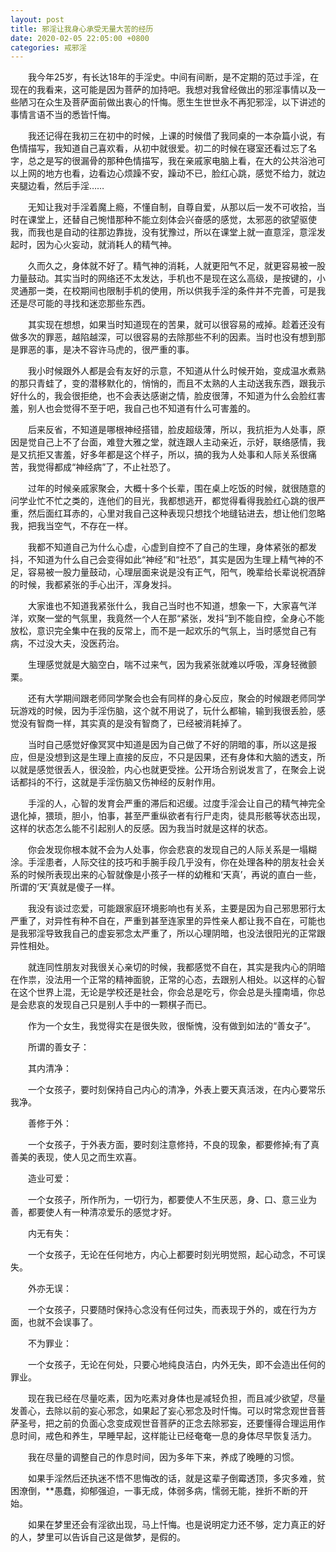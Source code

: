 ```yaml
---
layout: post
title: 邪淫让我身心承受无量大苦的经历
date: 2020-02-05 22:05:00 +0800
categories: 戒邪淫
---
```


　　我今年25岁，有长达18年的手淫史。中间有间断，是不定期的范过手淫，在现在的我看来，这可能是因为菩萨的加持吧。我想对我曾经做出的邪淫事情以及一些陋习在众生及菩萨面前做出衷心的忏悔。愿生生世世永不再犯邪淫，以下讲述的事情言语不当的悉皆忏悔。
　　我还记得在我初三在初中的时候，上课的时候借了我同桌的一本杂篇小说，有色情描写，我知道自己喜欢看，从初中就很爱。初二的时候在寝室还看过忘了名字，总之是写的很漏骨的那种色情描写，我在亲戚家电脑上看，在大的公共浴池可以上网的地方也看，边看边心烦躁不安，躁动不已，脸红心跳，感觉不给力，就边夹腿边看，然后手淫……
　　无知让我对手淫着魔上瘾，不懂自制，自尊自爱，从那以后一发不可收拾，当时在课堂上，还替自己惋惜那种不能立刻体会兴奋感的感觉，太邪恶的欲望驱使我，而我也是自动的往那边靠拢，没有犹豫过，所以在课堂上就一直意淫，意淫发起时，因为心火妄动，就消耗人的精气神。
　　久而久之，身体就不好了。精气神的消耗，人就更阳气不足，就更容易被一股力量鼓动。其实当时的网络还不太发达，手机也不是现在这么高级，是按键的，小灵通那一类，在校期间也限制手机的使用，所以供我手淫的条件并不完善，可是我还是尽可能的寻找和迷恋那些东西。
　　其实现在想想，如果当时知道现在的苦果，就可以很容易的戒掉。趁着还没有做多次的罪恶，越陷越深，可以很容易的去除那些不利的因素。当时也没有想到那是罪恶的事，是决不容许马虎的，很严重的事。
　　我小时候跟外人都是会有友好的示意，不知道从什么时候开始，变成温水煮熟的那只青蛙了，变的潜移默化的，悄悄的，而且不太熟的人主动送我东西，跟我示好什么的，我会很拒绝，也不会表达感谢之情，脸皮很薄，不知道为什么会脸红害羞，别人也会觉得不至于吧，我自己也不知道有什么可害羞的。
　　后来反省，不知道是哪根神经搭错，脸皮超级薄，所以，我抗拒为人处事，原因是觉自己上不了台面，难登大雅之堂，就连跟人主动亲近，示好，联络感情，我是又抗拒又害羞，好多年都是这个样子，所以，搞的我为人处事和人际关系很痛苦，我觉得都成“神经病”了，不止社恐了。
　　过年的时候亲戚家聚会，大概十多个长辈，围在桌上吃饭的时候，就很随意的问学业忙不忙之类的，连他们的目光，我都想逃开，都觉得看得我脸红心跳的很严重，然后面红耳赤的，心里对我自己这种表现只想找个地缝钻进去，想让他们忽略我，把我当空气，不存在一样。
　　我都不知道自己为什么心虚，心虚到自控不了自己的生理，身体紧张的都发抖，不知道为什么自己会变得如此“神经”和“社恐”，其实是因为生理上精气神的不足，容易被一股力量鼓动，心理层面来说是没有正气，阳气，晚辈给长辈说祝酒辞的时候，我都紧张的手心出汗，浑身发抖。
　　大家谁也不知道我紧张什么，我自己当时也不知道，想象一下，大家喜气洋洋，欢聚一堂的气氛里，我竟然一个人在那“紧张，发抖”到不能自控，全身心不能放松，意识完全集中在我的反常上，而不是一起欢乐的气氛上，当时感觉自己有病，不过没大夫，没医药治。
　　生理感觉就是大脑空白，喘不过来气，因为我紧张就难以呼吸，浑身轻微颤栗。
　　还有大学期间跟老师同学聚会也会有同样的身心反应，聚会的时候跟老师同学玩游戏的时候，因为手淫伤脑，这个就不用说了，玩什么都输，输到我很丢脸，感觉没有智商一样，其实真的是没有智商了，已经被消耗掉了。
　　当时自己感觉好像冥冥中知道是因为自己做了不好的阴暗的事，所以这是报应，但是没想到这是生理上直接的反应，不只是因果，还有身体和大脑的透支，所以就是感觉很丢人，很没脸，内心也就更受挫。公开场合别说发言了，在聚会上说话都抖的不行，这就是手淫伤脑又伤神经的反射作用。
　　手淫的人，心智的发育会严重的滞后和迟缓。过度手淫会让自己的精气神完全退化掉，猥琐，胆小，怕事，甚至严重纵欲者有行尸走肉，徒具形骸等状态出现，这样的状态怎么能不引起别人的反感。因为我当时就是这样的状态。
　　你会发现你根本就不会为人处事，你会悲哀的发现自己的人际关系是一塌糊涂。手淫患者，人际交往的技巧和手腕手段几乎没有，你在处理各种的朋友社会关系的时候所表现出来的心智就像是小孩子一样的幼稚和‘天真’，再说的直白一些，所谓的‘天’真就是傻子一样。
　　我没有谈过恋爱，可能跟家庭环境影响也有关系，主要是因为自己邪思邪行太严重了，对异性有种不自在，严重到甚至连家里的异性亲人都让我不自在，可能也是我邪淫导致我自己的虚妄邪念太严重了，所以心理阴暗，也没法很阳光的正常跟异性相处。
　　就连同性朋友对我很关心亲切的时候，我都感觉不自在，其实是我内心的阴暗在作祟，没法用一个正常的精神面貌，正常的心态，去跟别人相处。以这样的心智在这个世界上混，无论是学校还是社会，你会总是吃亏，你会总是头撞南墙，你总是会悲哀的发现自己只是别人手中的一颗棋子而已。
　　作为一个女生，我觉得实在是很失败，很惭愧，没有做到如法的“善女子”。
　　所谓的善女子：
　　其内清净：
　　一个女孩子，要时刻保持自己内心的清净，外表上要天真活泼，在内心要常乐我净。
　　善修于外：
　　一个女孩子，于外表方面，要时刻注意修持，不良的现象，都要修掉;有了真善美的表现，使人见之而生欢喜。
　　造业可爱：
　　一个女孩子，所作所为，一切行为，都要使人不生厌恶，身、口、意三业为善，都要使人有一种清凉爱乐的感觉才好。
　　内无有失：
　　一个女孩子，无论在任何地方，内心上都要时刻光明觉照，起心动念，不可误失。
　　外亦无误：
　　一个女孩子，只要随时保持心念没有任何过失，而表现于外的，或在行为方面，也就不会误事了。
　　不为罪业：
　　一个女孩子，无论在何处，只要心地纯良洁白，内外无失，即不会造出任何的罪业。
　　现在我已经在尽量吃素，因为吃素对身体也是减轻负担，而且减少欲望，尽量发善心，去除以前的妄心邪念，如果起了妄心邪念及时忏悔。可以时常念观世音菩萨圣号，把之前的负面心念变成观世音菩萨的正念去除邪妄，还要懂得合理运用作息时间，戒色和养生，早睡早起，这样能让已经奄奄一息的身体尽早恢复活力。
　　我在尽量的调整自己的作息时间，因为多年下来，养成了晚睡的习惯。
　　如果手淫然后还执迷不悟不思悔改的话，就是这辈子倒霉透顶，多灾多难，贫困潦倒，**愚蠢，抑郁强迫，一事无成，体弱多病，懦弱无能，挫折不断的开始。
　　如果在梦里还会有淫欲出现，马上忏悔。也是说明定力还不够，定力真正的好的人，梦里可以告诉自己这是做梦，是假的。